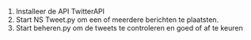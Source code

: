 1. Installeer de API TwitterAPI
2. Start NS Tweet.py om een of meerdere berichten te plaatsten.
3. Start beheren.py om de tweets te controleren en goed of af te keuren
